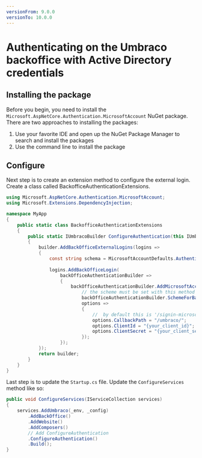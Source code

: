 ```yaml
---
versionFrom: 9.0.0
versionTo: 10.0.0
---
```


# Authenticating on the Umbraco backoffice with Active Directory credentials

## Installing the package

Before you begin, you need to install the `Microsoft.AspNetCore.Authentication.MicrosoftAccount` NuGet package. There are two approaches to installing the packages:

1. Use your favorite IDE and open up the NuGet Package Manager to search and install the packages
1. Use the command line to install the package

## Configure
Next step is to create an extension method to configure the external login. Create a class called BackofficeAuthenticationExtensions.

```csharp
using Microsoft.AspNetCore.Authentication.MicrosoftAccount;
using Microsoft.Extensions.DependencyInjection;

namespace MyApp
{
    public static class BackofficeAuthenticationExtensions
    {
        public static IUmbracoBuilder ConfigureAuthentication(this IUmbracoBuilder builder)
        {
            builder.AddBackOfficeExternalLogins(logins =>
            {
                const string schema = MicrosoftAccountDefaults.AuthenticationScheme;
                
                logins.AddBackOfficeLogin(
                    backOfficeAuthenticationBuilder =>
                    {
                        backOfficeAuthenticationBuilder.AddMicrosoftAccount(
                            // the scheme must be set with this method to work for the back office
                            backOfficeAuthenticationBuilder.SchemeForBackOffice(schema) ?? string.Empty,
                            options =>
                            {
                                //  by default this is '/signin-microsoft' but it needs to be changed to this
                                options.CallbackPath = "/umbraco/";
                                options.ClientId = "{your_client_id}";
                                options.ClientSecret = "{your_client_secret}}";
                            });
                    });
            });
            return builder;
        }
    }
}
```

Last step is to update the `Startup.cs` file. Update the `ConfigureServices` method like so: 

```csharp
public void ConfigureServices(IServiceCollection services)
{
    services.AddUmbraco(_env, _config)
        .AddBackOffice()
        .AddWebsite()
        .AddComposers()
        // Add ConfigureAuthentication
        .ConfigureAuthentication()
        .Build();
}
```